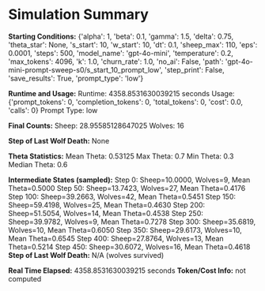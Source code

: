 # Simulation Summary

**Starting Conditions:**
{'alpha': 1, 'beta': 0.1, 'gamma': 1.5, 'delta': 0.75, 'theta_star': None, 's_start': 10, 'w_start': 10, 'dt': 0.1, 'sheep_max': 110, 'eps': 0.0001, 'steps': 500, 'model_name': 'gpt-4o-mini', 'temperature': 0.2, 'max_tokens': 4096, 'k': 1.0, 'churn_rate': 1.0, 'no_ai': False, 'path': 'gpt-4o-mini-prompt-sweep-s0/s_start_10_prompt_low', 'step_print': False, 'save_results': True, 'prompt_type': 'low'}

**Runtime and Usage:**
Runtime: 4358.8531630039215 seconds
Usage: {'prompt_tokens': 0, 'completion_tokens': 0, 'total_tokens': 0, 'cost': 0.0, 'calls': 0}
Prompt Type: low

**Final Counts:**
Sheep: 28.95585128647025
Wolves: 16

**Step of Last Wolf Death:**
None

**Theta Statistics:**
Mean Theta: 0.53125
Max Theta: 0.7
Min Theta: 0.3
Median Theta: 0.6

**Intermediate States (sampled):**
Step 0: Sheep=10.0000, Wolves=9, Mean Theta=0.5000
Step 50: Sheep=13.7423, Wolves=27, Mean Theta=0.4176
Step 100: Sheep=39.2663, Wolves=42, Mean Theta=0.5451
Step 150: Sheep=59.4198, Wolves=25, Mean Theta=0.4630
Step 200: Sheep=51.5054, Wolves=14, Mean Theta=0.4538
Step 250: Sheep=39.9782, Wolves=9, Mean Theta=0.7278
Step 300: Sheep=35.6819, Wolves=10, Mean Theta=0.6050
Step 350: Sheep=29.6173, Wolves=10, Mean Theta=0.6545
Step 400: Sheep=27.8764, Wolves=13, Mean Theta=0.5214
Step 450: Sheep=30.6072, Wolves=16, Mean Theta=0.4618
**Step of Last Wolf Death:** N/A (wolves survived)

**Real Time Elapsed:** 4358.8531630039215 seconds
**Token/Cost Info:** not computed